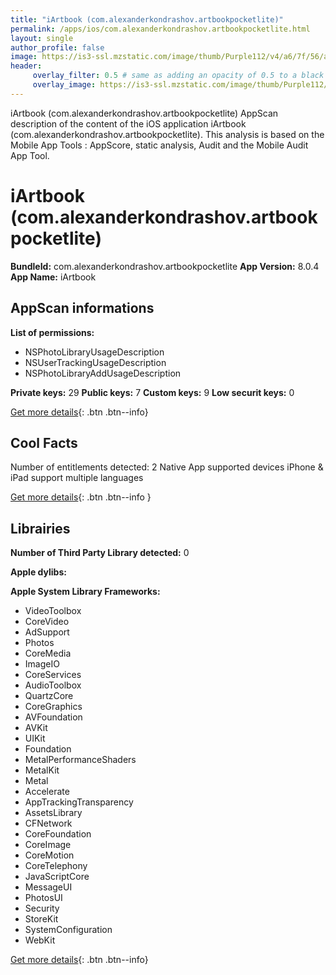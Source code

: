 ```yaml
---
title: "iArtbook (com.alexanderkondrashov.artbookpocketlite)"
permalink: /apps/ios/com.alexanderkondrashov.artbookpocketlite.html
layout: single
author_profile: false
image: https://is3-ssl.mzstatic.com/image/thumb/Purple112/v4/a6/7f/56/a67f56b2-4f6d-984a-c27d-cdc3f09fd1e7/AppIcon-Learning-Lite-0-0-1x_U007emarketing-0-0-0-7-0-0-P3-0-0-0-GLES2_U002c0-512MB-85-220-0-0.png/512x512bb.jpg
header: 
     overlay_filter: 0.5 # same as adding an opacity of 0.5 to a black background
     overlay_image: https://is3-ssl.mzstatic.com/image/thumb/Purple112/v4/a6/7f/56/a67f56b2-4f6d-984a-c27d-cdc3f09fd1e7/AppIcon-Learning-Lite-0-0-1x_U007emarketing-0-0-0-7-0-0-P3-0-0-0-GLES2_U002c0-512MB-85-220-0-0.png/512x512bb.jpg
---
```

iArtbook (com.alexanderkondrashov.artbookpocketlite) AppScan description of the content of the iOS application iArtbook (com.alexanderkondrashov.artbookpocketlite). This analysis is based on the Mobile App Tools : AppScore, static analysis, Audit and the Mobile Audit App Tool.

# iArtbook (com.alexanderkondrashov.artbookpocketlite)

**BundleId:** com.alexanderkondrashov.artbookpocketlite
**App Version:** 8.0.4
**App Name:** iArtbook


## AppScan informations 

**List of permissions:** 
- NSPhotoLibraryUsageDescription
- NSUserTrackingUsageDescription
- NSPhotoLibraryAddUsageDescription
  
  
**Private keys:** 29
**Public keys:** 7
**Custom keys:** 9
**Low securit keys:** 0
  
[Get more details](/pricing.html){: .btn .btn--info}

## Cool Facts

Number of entitlements detected: 2
Native App
supported devices iPhone & iPad
support multiple languages
  
[Get more details](/pricing.html){: .btn .btn--info }

## Librairies 
**Number of Third Party Library detected:** 0


**Apple dylibs:**


**Apple System Library Frameworks:**
- VideoToolbox
- CoreVideo
- AdSupport
- Photos
- CoreMedia
- ImageIO
- CoreServices
- AudioToolbox
- QuartzCore
- CoreGraphics
- AVFoundation
- AVKit
- UIKit
- Foundation
- MetalPerformanceShaders
- MetalKit
- Metal
- Accelerate
- AppTrackingTransparency
- AssetsLibrary
- CFNetwork
- CoreFoundation
- CoreImage
- CoreMotion
- CoreTelephony
- JavaScriptCore
- MessageUI
- PhotosUI
- Security
- StoreKit
- SystemConfiguration
- WebKit


  
[Get more details](/pricing.html){: .btn .btn--info}

